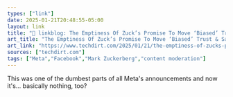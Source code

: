 ```yaml
---
types: ["link"]
date: 2025-01-21T20:48:55-05:00
layout: link
title: "🔗 linkblog: The Emptiness Of Zuck’s Promise To Move ‘Biased’ Trust & Safety From California To Texas'"
art_title: "The Emptiness Of Zuck’s Promise To Move ‘Biased’ Trust & Safety From California To Texas"
art_link: "https://www.techdirt.com/2025/01/21/the-emptiness-of-zucks-promise-to-move-biased-trust-safety-from-california-to-texas/"
sources: ["techdirt.com"]
tags: ["Meta","Facebook","Mark Zuckerberg","content moderation"]
---
```

This was one of the dumbest parts of all Meta's announcements and now it's... basically nothing, too?
